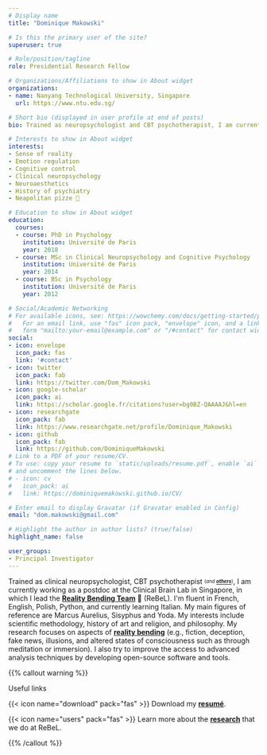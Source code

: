 ```yaml
---
# Display name
title: "Dominique Makowski"

# Is this the primary user of the site?
superuser: true

# Role/position/tagline
role: Presidential Research Fellow

# Organizations/Affiliations to show in About widget
organizations:
- name: Nanyang Technological University, Singapore
  url: https://www.ntu.edu.sg/

# Short bio (displayed in user profile at end of posts)
bio: Trained as neuropsychologist and CBT psychotherapist, I am currently working as a researcher at the Clinical Brain Lab in Singapore, on the neuroscience of reality perception.

# Interests to show in About widget
interests:
- Sense of reality
- Emotion regulation
- Cognitive control
- Clinical neuropsychology
- Neuroaesthetics
- History of psychiatry
- Neapolitan pizze 🍕

# Education to show in About widget
education:
  courses:
  - course: PhD in Psychology
    institution: Université de Paris
    year: 2018
  - course: MSc in Clinical Neuropsychology and Cognitive Psychology
    institution: Université de Paris
    year: 2014
  - course: BSc in Psychology
    institution: Université de Paris
    year: 2012

# Social/Academic Networking
# For available icons, see: https://wowchemy.com/docs/getting-started/page-builder/#icons
#   For an email link, use "fas" icon pack, "envelope" icon, and a link in the
#   form "mailto:your-email@example.com" or "/#contact" for contact widget.
social:
- icon: envelope
  icon_pack: fas
  link: '#contact'
- icon: twitter
  icon_pack: fab
  link: https://twitter.com/Dom_Makowski
- icon: google-scholar
  icon_pack: ai
  link: https://scholar.google.fr/citations?user=bg0BZ-QAAAAJ&hl=en
- icon: researchgate
  icon_pack: fab
  link: https://www.researchgate.net/profile/Dominique_Makowski
- icon: github
  icon_pack: fab
  link: https://github.com/DominiqueMakowski
# Link to a PDF of your resume/CV.
# To use: copy your resume to `static/uploads/resume.pdf`, enable `ai` icons in `params.toml`,
# and uncomment the lines below.
# - icon: cv
#   icon_pack: ai
#   link: https://dominiquemakowski.github.io/CV/

# Enter email to display Gravatar (if Gravatar enabled in Config)
email: "dom.makowski@gmail.com"

# Highlight the author in author lists? (true/false)
highlight_name: false

user_groups:
- Principal Investigator
---
```


Trained as clinical neuropsychologist, CBT psychotherapist <sub><sup>(*and* [***others***](https://dominiquemakowski.github.io/cv/))</sup></sub>, I am currently working as a postdoc at the Clinical Brain Lab in Singapore, in which I lead the [**Reality Bending Team**](https://realitybending.github.io/) 🧙 (ReBeL). I'm fluent in French, English, Polish, Python, and currently learning Italian. My main figures of reference are Marcus Aurelius, Sisyphus and Yoda. My interests include scientific methodology, history of art and religion, and philosophy. My research focuses on aspects of [**reality bending**](https://realitybending.github.io/research/) (e.g., fiction, deception, fake news, illusions, and altered states of consciousness such as through meditation or immersion). I also try to improve the access to advanced analysis techniques by developing open-source software and tools.

{{% callout warning %}}

Useful links

{{< icon name="download" pack="fas" >}} Download my [**resumé**](https://dominiquemakowski.github.io/CV/).

{{< icon name="users" pack="fas" >}} Learn more about the [**research**](https://realitybending.github.io/) that we do at ReBeL.

{{% /callout %}}



